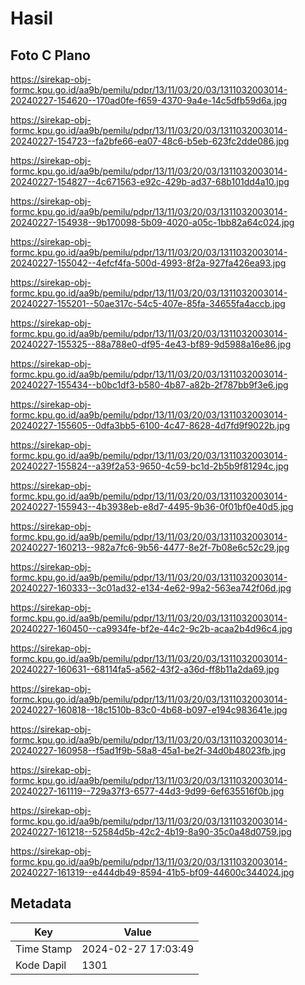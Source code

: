 # Hasil

## Foto C Plano

https://sirekap-obj-formc.kpu.go.id/aa9b/pemilu/pdpr/13/11/03/20/03/1311032003014-20240227-154620--170ad0fe-f659-4370-9a4e-14c5dfb59d6a.jpg

https://sirekap-obj-formc.kpu.go.id/aa9b/pemilu/pdpr/13/11/03/20/03/1311032003014-20240227-154723--fa2bfe66-ea07-48c6-b5eb-623fc2dde086.jpg

https://sirekap-obj-formc.kpu.go.id/aa9b/pemilu/pdpr/13/11/03/20/03/1311032003014-20240227-154827--4c671563-e92c-429b-ad37-68b101dd4a10.jpg

https://sirekap-obj-formc.kpu.go.id/aa9b/pemilu/pdpr/13/11/03/20/03/1311032003014-20240227-154938--9b170098-5b09-4020-a05c-1bb82a64c024.jpg

https://sirekap-obj-formc.kpu.go.id/aa9b/pemilu/pdpr/13/11/03/20/03/1311032003014-20240227-155042--4efcf4fa-500d-4993-8f2a-927fa426ea93.jpg

https://sirekap-obj-formc.kpu.go.id/aa9b/pemilu/pdpr/13/11/03/20/03/1311032003014-20240227-155201--50ae317c-54c5-407e-85fa-34655fa4accb.jpg

https://sirekap-obj-formc.kpu.go.id/aa9b/pemilu/pdpr/13/11/03/20/03/1311032003014-20240227-155325--88a788e0-df95-4e43-bf89-9d5988a16e86.jpg

https://sirekap-obj-formc.kpu.go.id/aa9b/pemilu/pdpr/13/11/03/20/03/1311032003014-20240227-155434--b0bc1df3-b580-4b87-a82b-2f787bb9f3e6.jpg

https://sirekap-obj-formc.kpu.go.id/aa9b/pemilu/pdpr/13/11/03/20/03/1311032003014-20240227-155605--0dfa3bb5-6100-4c47-8628-4d7fd9f9022b.jpg

https://sirekap-obj-formc.kpu.go.id/aa9b/pemilu/pdpr/13/11/03/20/03/1311032003014-20240227-155824--a39f2a53-9650-4c59-bc1d-2b5b9f81294c.jpg

https://sirekap-obj-formc.kpu.go.id/aa9b/pemilu/pdpr/13/11/03/20/03/1311032003014-20240227-155943--4b3938eb-e8d7-4495-9b36-0f01bf0e40d5.jpg

https://sirekap-obj-formc.kpu.go.id/aa9b/pemilu/pdpr/13/11/03/20/03/1311032003014-20240227-160213--982a7fc6-9b56-4477-8e2f-7b08e6c52c29.jpg

https://sirekap-obj-formc.kpu.go.id/aa9b/pemilu/pdpr/13/11/03/20/03/1311032003014-20240227-160333--3c01ad32-e134-4e62-99a2-563ea742f06d.jpg

https://sirekap-obj-formc.kpu.go.id/aa9b/pemilu/pdpr/13/11/03/20/03/1311032003014-20240227-160450--ca9934fe-bf2e-44c2-9c2b-acaa2b4d96c4.jpg

https://sirekap-obj-formc.kpu.go.id/aa9b/pemilu/pdpr/13/11/03/20/03/1311032003014-20240227-160631--68114fa5-a562-43f2-a36d-ff8b11a2da69.jpg

https://sirekap-obj-formc.kpu.go.id/aa9b/pemilu/pdpr/13/11/03/20/03/1311032003014-20240227-160818--18c1510b-83c0-4b68-b097-e194c983641e.jpg

https://sirekap-obj-formc.kpu.go.id/aa9b/pemilu/pdpr/13/11/03/20/03/1311032003014-20240227-160958--f5ad1f9b-58a8-45a1-be2f-34d0b48023fb.jpg

https://sirekap-obj-formc.kpu.go.id/aa9b/pemilu/pdpr/13/11/03/20/03/1311032003014-20240227-161119--729a37f3-6577-44d3-9d99-6ef635516f0b.jpg

https://sirekap-obj-formc.kpu.go.id/aa9b/pemilu/pdpr/13/11/03/20/03/1311032003014-20240227-161218--52584d5b-42c2-4b19-8a90-35c0a48d0759.jpg

https://sirekap-obj-formc.kpu.go.id/aa9b/pemilu/pdpr/13/11/03/20/03/1311032003014-20240227-161319--e444db49-8594-41b5-bf09-44600c344024.jpg


## Metadata

| Key        | Value               |
| ---------- | ------------------- |
| Time Stamp | 2024-02-27 17:03:49 |
| Kode Dapil | 1301                |



